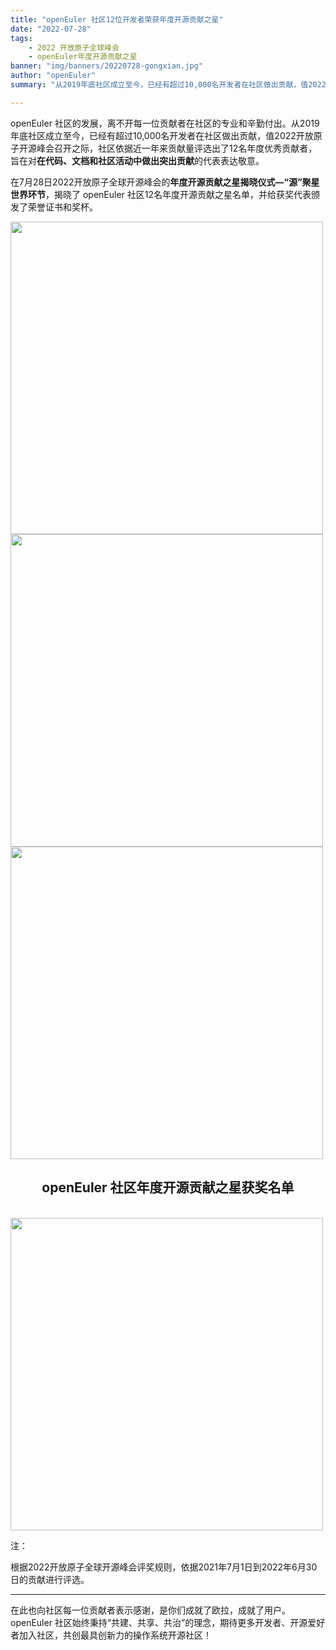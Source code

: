```yaml
---
title: "openEuler 社区12位开发者荣获年度开源贡献之星"
date: "2022-07-28"
tags:
    - 2022 开放原子全球峰会
    - openEuler年度开源贡献之星
banner: "img/banners/20220728-gongxian.jpg"
author: "openEuler"
summary: "从2019年底社区成立至今，已经有超过10,000名开发者在社区做出贡献，值2022开放原子开源峰会召开之际，社区依据近一年来贡献量评选出了12名年度优秀贡献者，旨在对在代码、文档和社区活动中做出突出贡献的代表表达敬意。"

---
```


<ClientOnly>
  <news-newsHeader />
</ClientOnly>

<div class="markdown">

openEuler 社区的发展，离不开每一位贡献者在社区的专业和辛勤付出。从2019年底社区成立至今，已经有超过10,000名开发者在社区做出贡献，值2022开放原子开源峰会召开之际，社区依据近一年来贡献量评选出了12名年度优秀贡献者，旨在对**在代码、文档和社区活动中做出突出贡献**的代表表达敬意。

在7月28日2022开放原子全球开源峰会的**年度开源贡献之星揭晓仪式—“源”聚星世界环节**，揭晓了 openEuler 社区12名年度开源贡献之星名单，并给获奖代表颁发了荣誉证书和奖杯。

<img src="/img/news/20220728-gongxian/gongxian-01.jpg" width="500">

<img src="/img/news/20220728-gongxian/gongxian-02.jpg" width="500">

<img src="/img/news/20220728-gongxian/gongxian-03.jpg" width="500">

<div align='center'>

## openEuler 社区年度开源贡献之星获奖名单

</div></br>

<img src="/img/news/20220728-gongxian/gongxian-04.jpg" width="500">

注：

根据2022开放原子全球开源峰会评奖规则，依据2021年7月1日到2022年6月30日的贡献进行评选。

---

在此也向社区每一位贡献者表示感谢，是你们成就了欧拉，成就了用户。openEuler 社区始终秉持“共建、共享、共治”的理念，期待更多开发者、开源爱好者加入社区，共创最具创新力的操作系统开源社区！

</div>
